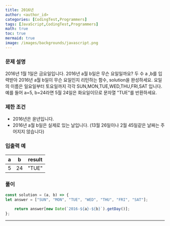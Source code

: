 ```yaml
---
title: 2016년
author: <author_id>
categories: [CodingTest,Programmers]
tags: [JavaScript,CodingTest,Programmers]
math: true
toc: true
mermaid: true
image: /images/backgrounds/javascript.png
---
```



### 문제 설명
2016년 1월 1일은 금요일입니다. 2016년 a월 b일은 무슨 요일일까요? 두 수 a ,b를 입력받아 2016년 a월 b일이 무슨 요일인지 리턴하는 함수, solution을 완성하세요. 요일의 이름은 일요일부터 토요일까지 각각
SUN,MON,TUE,WED,THU,FRI,SAT 입니다. 예를 들어 a=5, b=24라면 5월 24일은 화요일이므로 문자열 "TUE"를 반환하세요.

### 제한 조건
- 2016년은 윤년입니다.
- 2016년 a월 b일은 실제로 있는 날입니다. (13월 26일이나 2월 45일같은 날짜는 주어지지 않습니다)

### 입출력 예

|a|	b| 	result  |
|:--:|:--:|:--------:|
|5|	24|  	"TUE"  |

### 풀이
```javascript
const solution = (a, b) => {
let answer = ["SUN", "MON", "TUE", "WED", "THU", "FRI", "SAT"];

    return answer[new Date(`2016-${a}-${b}`).getDay()];
};
```

---
